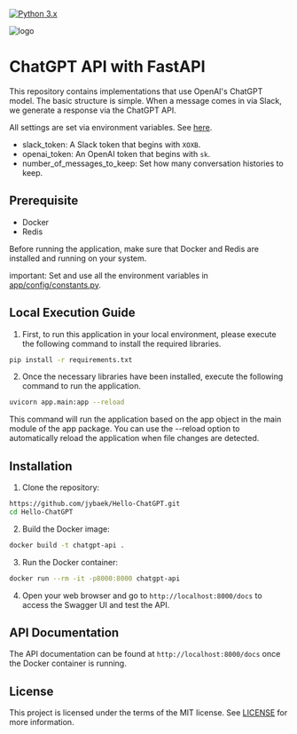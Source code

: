 [![Python 3.x](https://img.shields.io/badge/python-3.10-green.svg)](https://www.python.org/downloads/release/python-360/)

![logo](https://user-images.githubusercontent.com/10207709/225381809-51b4d378-fe26-4571-9135-d91957943d08.jpg)

# ChatGPT API with FastAPI
This repository contains implementations that use OpenAI's ChatGPT model. 
The basic structure is simple. When a message comes in via Slack, we generate a response via the ChatGPT API.

All settings are set via environment variables.
See [here](./app/config/constants.py).
- slack_token: A Slack token that begins with `XOXB`.
- openai_token: An OpenAI token that begins with `sk`.
- number_of_messages_to_keep: Set how many conversation histories to keep.

## Prerequisite
- Docker
- Redis

Before running the application, make sure that Docker and Redis are installed and running on your system.

important: Set and use all the environment variables in [app/config/constants.py](app/config/constants.py).

## Local Execution Guide
1. First, to run this application in your local environment, please execute the following command to install the required libraries.
```bash
pip install -r requirements.txt
```

2. Once the necessary libraries have been installed, execute the following command to run the application.
```bash
uvicorn app.main:app --reload
```
This command will run the application based on the app object in the main module of the app package. 
You can use the --reload option to automatically reload the application when file changes are detected.

## Installation
1. Clone the repository:
```bash
https://github.com/jybaek/Hello-ChatGPT.git
cd Hello-ChatGPT
```

2. Build the Docker image:
```bash
docker build -t chatgpt-api .
```

3. Run the Docker container:
```bash
docker run --rm -it -p8000:8000 chatgpt-api
```

4. Open your web browser and go to `http://localhost:8000/docs` to access the Swagger UI and test the API.

## API Documentation
The API documentation can be found at `http://localhost:8000/docs` once the Docker container is running.

## License
This project is licensed under the terms of the MIT license. See [LICENSE](license) for more information.
